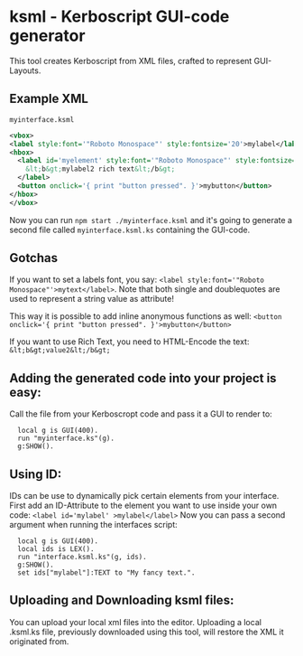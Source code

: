 # ksml - Kerboscript GUI-code generator
This tool creates Kerboscript from XML files, crafted to represent GUI-Layouts.

## Example XML
  `myinterface.ksml`
  ```xml
<vbox>
  <label style:font='"Roboto Monospace"' style:fontsize='20'>mylabel</label>
  <hbox>
    <label id='myelement' style:font='"Roboto Monospace"' style:fontsize='20'>
      &lt;b&gt;mylabel2 rich text&lt;/b&gt;
    </label>
    <button onclick='{ print "button pressed". }'>mybutton</button>
  </hbox>
</vbox>
  ```
  Now you can run `npm start ./myinterface.ksml` and it's going to generate a second file called `myinterface.ksml.ks` containing the GUI-code.
  
## Gotchas
  If you want to set a labels font, you say:
    `<label style:font='"Roboto Monospace"'>mytext</label>`.
  Note that both single and doublequotes are used to represent a string value as attribute!

  This way it is possible to add inline anonymous functions as well:
    `<button onclick='{ print "button pressed". }'>mybutton</button>`

  If you want to use Rich Text, you need to HTML-Encode the text:
    `&lt;b&gt;value2&lt;/b&gt;`


## Adding the generated code into your project is easy:
  Call the file from your Kerboscropt code and pass it a GUI to render to:
  ```
    local g is GUI(400).
    run "myinterface.ks"(g).
    g:SHOW().
  ```


## Using ID:
  IDs can be use to dynamically pick certain elements from your interface.
  First add an ID-Attribute to the element you want to use inside your own code:
    `<label id='mylabel' >mylabel</label>`
  Now you can pass a second argument when running the interfaces script:
  ```
    local g is GUI(400).
    local ids is LEX().
    run "interface.ksml.ks"(g, ids).
    g:SHOW().
    set ids["mylabel"]:TEXT to "My fancy text.".
  ```

## Uploading and Downloading ksml files:
  You can upload your local xml files into the editor.
  Uploading a local .ksml.ks file, previously downloaded using this tool, will restore the XML it originated from.
        
